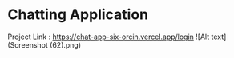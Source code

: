 # Chatting Application
Project Link : https://chat-app-six-orcin.vercel.app/login
![Alt text](Screenshot (62).png)
